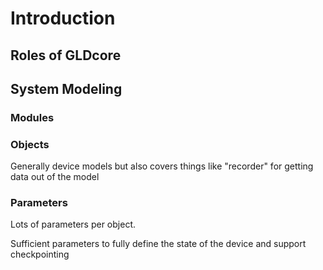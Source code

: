 # Introduction

## Roles of GLDcore

## System Modeling

### Modules

### Objects
Generally device models but also covers things like "recorder" for getting data out of the model

### Parameters
Lots of parameters per object. 

Sufficient parameters to fully define the state of the device and support checkpointing

